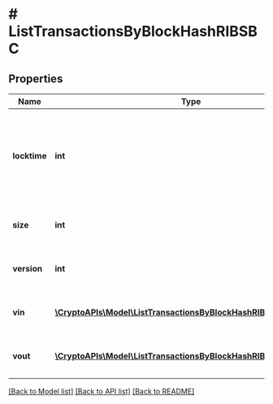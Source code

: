 # # ListTransactionsByBlockHashRIBSBC

## Properties

Name | Type | Description | Notes
------------ | ------------- | ------------- | -------------
**locktime** | **int** | Represents the time at which a particular transaction can be added to the blockchain. |
**size** | **int** | Represents the total size of this transaction. |
**version** | **int** | Represents transaction version number. |
**vin** | [**\CryptoAPIs\Model\ListTransactionsByBlockHashRIBSBCVinInner[]**](ListTransactionsByBlockHashRIBSBCVinInner.md) | Represents the transaction inputs. |
**vout** | [**\CryptoAPIs\Model\ListTransactionsByBlockHashRIBSBCVoutInner[]**](ListTransactionsByBlockHashRIBSBCVoutInner.md) | Represents the transaction outputs. |

[[Back to Model list]](../../README.md#models) [[Back to API list]](../../README.md#endpoints) [[Back to README]](../../README.md)
